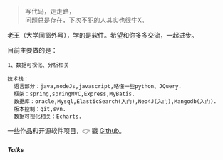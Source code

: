 > 写代码，走走路，  
> 问题总是存在，下次不犯的人其实也很牛X。

老王（大学同窗外号），学的是软件。希望和你多多交流，一起进步。



目前主要做的是：
```
1、数据可视化、分析相关

技术栈：
  语言部分：java,nodeJs,javascript,略懂一些python、JQuery.
  框架：spring,springMVC,Express,MyBatis.
  数据库：oracle,Mysql,ElasticSearch(入门),Neo4J(入门),Mangodb(入门).
  版本控制：git,svn.
  数据可视化相关：Echarts.
```


一些作品和开源软件项目，👉 戳 [Github](http://github.com/WantUzZ)。



##### Talks

<!-- - [Upgrading to Progressive Web Apps][9] · [JSConf CN 上海 2017](http://2017.jsconf.cn/)
- Building Progressive Web Apps · [CSDI 广州 2017](http://www.csdisummit.com/)
- The State of Progressive Web App · GDG IO Redux 北京 2017
- 炒冷饭 · PWA 到底是个什么玩意？· Baidu HQ 北京 2017
- [Service Worker 101][5] · GDG DevFest 北京 2016
- [Progressive Web App，复兴序章][4] · [QCon 上海 2016](http://2016.qconshanghai.com/presentation/3111)
- Progressive Web App 之我见 · GDG IO Redux 北京 2016
- [CSS Still Sucks 2015][2] · 2015
- [JavaScript 模块化七日谈][1] · 2015

[1]: //huangxuan.me/2015/07/09/js-module-7day/
[2]: //huangxuan.me/2015/12/28/css-sucks-2015/
[3]: //huangxuan.me/2016/06/05/pwa-in-my-pov/
[4]: //huangxuan.me/2016/10/20/pwa-qcon2016/
[5]: //huangxuan.me/2016/11/20/sw-101-gdgdf/
[6]: https://yanshuo.io/assets/player/?deck=58ac8598b123db0067292f92 "PWA Rehashing"
[7]: https://yanshuo.io/assets/player/?deck=593ad6fbfe88c2006a0a0d6d "The State of PWA"
[8]: https://yanshuo.io/assets/player/?deck=594d673d570c357d0698a950 "Building PWA"
[9]: //huangxuan.me/jsconfcn2017/ -->
